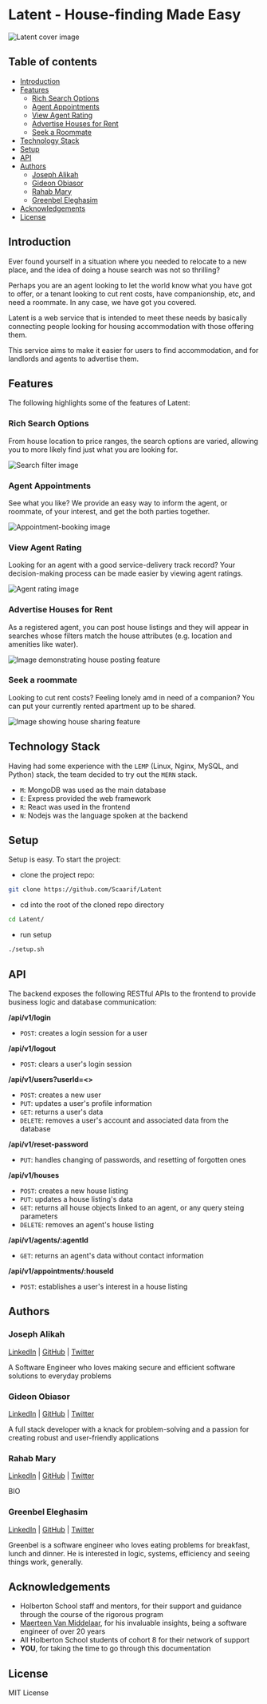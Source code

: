 # Latent - House-finding Made Easy
![Latent cover image](https://github.com/Scaarif/Latent/.....)

## Table of contents
- [Introduction](#introduction)
- [Features](#features)
  - [Rich Search Options](#rich-search-options)
  - [Agent Appointments](#agent-appointments)
  - [View Agent Rating](#view-agent-rating)
  - [Advertise Houses for Rent](#advertise-houses-for-rent)
  - [Seek a Roommate](#seek-a-roommate)
- [Technology Stack](#technology-stack)
- [Setup](#setup)
- [API](#api)
- [Authors](#authors)
  - [Joseph Alikah](#joseph-alikah)
  - [Gideon Obiasor](#gideon-obiasor)
  - [Rahab Mary](#rahab-mary)
  - [Greenbel Eleghasim](#greenbel-eleghasim)
- [Acknowledgements](#acknowledgements)
- [License](#license)

## Introduction
Ever found yourself in a situation where you needed to relocate to a new place, and the idea of doing a house search was not so thrilling?

Perhaps you are an agent looking to let the world know what you have got to offer, or a tenant looking to cut rent costs, have companionship, etc, and need a roommate. In any case, we have got you covered.

Latent is a web service that is intended to meet these needs by basically connecting people looking for housing accommodation with those offering them.

This service aims to make it easier for users to find accommodation, and for landlords and agents to advertise them.

## Features
The following highlights some of the features of Latent:

### Rich Search Options
From house location to price ranges, the search options are varied, allowing you to more likely find just what you are looking for.

![Search filter image](https://github.com/Scaarif/Latent/.....)

### Agent Appointments
See what you like? We provide an easy way to inform the agent, or roommate, of your interest, and get the both parties together.

![Appointment-booking image](https://github.com/Scaarif/Latent/.....)

### View Agent Rating
Looking for an agent with a good service-delivery track record? Your decision-making process can be made easier by viewing agent ratings.

![Agent rating image](https://github.com/Scaarif/Latent/.....)

### Advertise Houses for Rent
As a registered agent, you can post house listings and they will appear in searches whose filters match the house attributes (e.g. location and amenities like water).

![Image demonstrating house posting feature](https://github.com/Scaarif/Latent/.....)

### Seek a roommate
Looking to cut rent costs? Feeling lonely amd in need of a companion? You can put your currently rented apartment up to be shared.

![Image showing house sharing feature](https://github.com/Scaarif/Latent/.....)

## Technology Stack
Having had some experience with the `LEMP` (Linux, Nginx, MySQL, and Python) stack, the team decided to try out the `MERN` stack.

- `M`: MongoDB was used as the main database
- `E`: Express provided the web framework
- `R`: React was used in the frontend
- `N`: Nodejs was the language spoken at the backend

## Setup
Setup is easy. To start the project:
- clone the project repo:
```sh
git clone https://github.com/Scaarif/Latent
```
- cd into the root of the cloned repo directory
```sh
cd Latent/
```
- run setup
```sh
./setup.sh
```

## API
The backend exposes the following RESTful APIs to the frontend to provide business logic and database communication:

**/api/v1/login**
- `POST`: creates a login session for a user

**/api/v1/logout**
- `POST`: clears a user's login session

**/api/v1/users?userId=<>**
- `POST`: creates a new user
- `PUT`: updates a user's profile information
- `GET`: returns a user's data
- `DELETE`: removes a user's account and associated data from the database

**/api/v1/reset-password**
- `PUT`: handles changing of passwords, and resetting of forgotten ones

**/api/v1/houses**
- `POST`: creates a new house listing
- `PUT`: updates a house listing's data
- `GET`: returns all house objects linked to an agent, or any query steing parameters
- `DELETE`: removes an agent's house listing

**/api/v1/agents/:agentId**
- `GET`: returns an agent's data without contact information

**/api/v1/appointments/:houseId**
- `POST`: establishes a user's interest in a house listing

## Authors
### Joseph Alikah
[LinkedIn](https://www.linkedin.com/in/ehijoe) | [GitHub](https://github.com/Ehijoe) | [Twitter](https://twitter.com/JosephAlikah)

A Software Engineer who loves making secure and efficient software solutions to everyday problems
### Gideon Obiasor
[LinkedIn](https://www.linkedin.com/in/obiasor-gideon-46116418b) | [GitHub](https://github.com/DrPlain) | [Twitter](https://twitter.com/Obiasor?t=CmNLHVYnp_1elPnjj8RD9g&s=09)

A full stack developer with a  knack for problem-solving and a passion for creating robust and user-friendly applications
### Rahab Mary
[LinkedIn](https://www.linkedin.com/in/mary-rahab/) | [GitHub](https://github.com/Scaarif) | [Twitter](https://twitter.com/ScaarifN)

BIO
### Greenbel Eleghasim
[LinkedIn](https://linkedin.com/in/greenbele) | [GitHub](https://github.com/coldplayz) | [Twitter](https://twitter.com/GreenbelE)

Greenbel is a software engineer who loves eating problems for breakfast, lunch and dinner. He is interested in logic, systems, efficiency and seeing things work, generally.

## Acknowledgements
- Holberton School staff and mentors, for their support and guidance through the course of the rigorous program
- [Maerteen Van Middelaar](https://twitter.com/maartenvm19), for his invaluable insights, being a software engineer of over 20 years
- All Holberton School students of cohort 8 for their network of support
- **YOU**, for taking the time to go through this documentation

## License
MIT License
